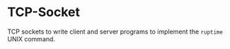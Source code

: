 # TCP-Socket
TCP sockets to write client and server programs to implement the `ruptime` UNIX command.
